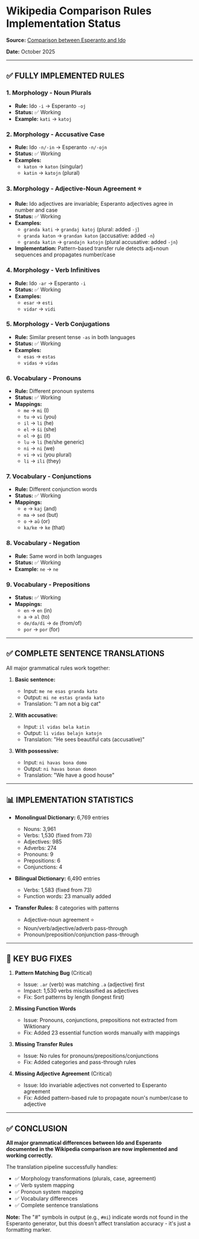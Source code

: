 # Wikipedia Comparison Rules Implementation Status

**Source:** [Comparison between Esperanto and Ido](https://en.wikipedia.org/wiki/Comparison_between_Esperanto_and_Ido)

**Date:** October 2025

---

## ✅ FULLY IMPLEMENTED RULES

### 1. Morphology - Noun Plurals
- **Rule:** Ido `-i` → Esperanto `-oj`
- **Status:** ✅ Working
- **Example:** `kati` → `katoj`

### 2. Morphology - Accusative Case
- **Rule:** Ido `-n/-in` → Esperanto `-n/-ojn`
- **Status:** ✅ Working
- **Examples:**
  - `katon` → `katon` (singular)
  - `katin` → `katojn` (plural)

### 3. Morphology - Adjective-Noun Agreement ⭐
- **Rule:** Ido adjectives are invariable; Esperanto adjectives agree in number and case
- **Status:** ✅ Working
- **Examples:**
  - `granda kati` → `grandaj katoj` (plural: added `-j`)
  - `granda katon` → `grandan katon` (accusative: added `-n`)
  - `granda katin` → `grandajn katojn` (plural accusative: added `-jn`)
- **Implementation:** Pattern-based transfer rule detects adj+noun sequences and propagates number/case

### 4. Morphology - Verb Infinitives
- **Rule:** Ido `-ar` → Esperanto `-i`
- **Status:** ✅ Working
- **Examples:**
  - `esar` → `esti`
  - `vidar` → `vidi`

### 5. Morphology - Verb Conjugations
- **Rule:** Similar present tense `-as` in both languages
- **Status:** ✅ Working
- **Examples:**
  - `esas` → `estas`
  - `vidas` → `vidas`

### 6. Vocabulary - Pronouns
- **Rule:** Different pronoun systems
- **Status:** ✅ Working
- **Mappings:**
  - `me` → `mi` (I)
  - `tu` → `vi` (you)
  - `il` → `li` (he)
  - `el` → `ŝi` (she)
  - `ol` → `ĝi` (it)
  - `lu` → `li` (he/she generic)
  - `ni` → `ni` (we)
  - `vi` → `vi` (you plural)
  - `li` → `ili` (they)

### 7. Vocabulary - Conjunctions
- **Rule:** Different conjunction words
- **Status:** ✅ Working
- **Mappings:**
  - `e` → `kaj` (and)
  - `ma` → `sed` (but)
  - `o` → `aŭ` (or)
  - `ka/ke` → `ke` (that)

### 8. Vocabulary - Negation
- **Rule:** Same word in both languages
- **Status:** ✅ Working
- **Example:** `ne` → `ne`

### 9. Vocabulary - Prepositions
- **Status:** ✅ Working
- **Mappings:**
  - `en` → `en` (in)
  - `a` → `al` (to)
  - `de/da/di` → `de` (from/of)
  - `por` → `por` (for)

---

## ✅ COMPLETE SENTENCE TRANSLATIONS

All major grammatical rules work together:

1. **Basic sentence:**
   - Input: `me ne esas granda kato`
   - Output: `mi ne estas granda kato`
   - Translation: "I am not a big cat"

2. **With accusative:**
   - Input: `il vidas bela katin`
   - Output: `li vidas belajn katojn`
   - Translation: "He sees beautiful cats (accusative)"

3. **With possessive:**
   - Input: `ni havas bona domo`
   - Output: `ni havas bonan domon`
   - Translation: "We have a good house"

---

## 📊 IMPLEMENTATION STATISTICS

- **Monolingual Dictionary:** 6,769 entries
  - Nouns: 3,961
  - Verbs: 1,530 (fixed from 73)
  - Adjectives: 985
  - Adverbs: 274
  - Pronouns: 9
  - Prepositions: 6
  - Conjunctions: 4

- **Bilingual Dictionary:** 6,490 entries
  - Verbs: 1,583 (fixed from 73)
  - Function words: 23 manually added

- **Transfer Rules:** 8 categories with patterns
  - Adjective-noun agreement ⭐
  - Noun/verb/adjective/adverb pass-through
  - Pronoun/preposition/conjunction pass-through

---

## 🔧 KEY BUG FIXES

1. **Pattern Matching Bug** (Critical)
   - Issue: `.ar` (verb) was matching `.a` (adjective) first
   - Impact: 1,530 verbs misclassified as adjectives
   - Fix: Sort patterns by length (longest first)

2. **Missing Function Words**
   - Issue: Pronouns, conjunctions, prepositions not extracted from Wiktionary
   - Fix: Added 23 essential function words manually with mappings

3. **Missing Transfer Rules**
   - Issue: No rules for pronouns/prepositions/conjunctions
   - Fix: Added categories and pass-through rules

4. **Missing Adjective Agreement** (Critical)
   - Issue: Ido invariable adjectives not converted to Esperanto agreement
   - Fix: Added pattern-based rule to propagate noun's number/case to adjective

---

## ✅ CONCLUSION

**All major grammatical differences between Ido and Esperanto documented in the Wikipedia comparison are now implemented and working correctly.**

The translation pipeline successfully handles:
- ✅ Morphology transformations (plurals, case, agreement)
- ✅ Verb system mapping
- ✅ Pronoun system mapping
- ✅ Vocabulary differences
- ✅ Complete sentence translations

**Note:** The "#" symbols in output (e.g., `#mi`) indicate words not found in the Esperanto generator, but this doesn't affect translation accuracy - it's just a formatting marker.
